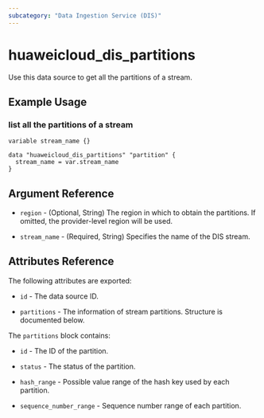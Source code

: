 ```yaml
---
subcategory: "Data Ingestion Service (DIS)"
---
```


# huaweicloud_dis_partitions

Use this data source to get all the partitions of a stream.

## Example Usage

### list all the partitions of a stream

```hcl
variable stream_name {}

data "huaweicloud_dis_partitions" "partition" {
  stream_name = var.stream_name
}
```

## Argument Reference

* `region` - (Optional, String) The region in which to obtain the partitions. If omitted, the provider-level region will
  be used.

* `stream_name` - (Required, String) Specifies the name of the DIS stream.

## Attributes Reference

The following attributes are exported:

* `id` - The data source ID.

* `partitions` - The information of stream partitions. Structure is documented below.

The `partitions` block contains:

* `id` - The ID of the partition.

* `status` - The status of the partition.

* `hash_range` - Possible value range of the hash key used by each partition.

* `sequence_number_range` - Sequence number range of each partition.
